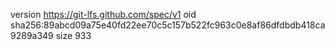 version https://git-lfs.github.com/spec/v1
oid sha256:89abcd09a75e40fd22ee70c5c157b522fc963c0e8af86dfdbdb418ca9289a349
size 933
